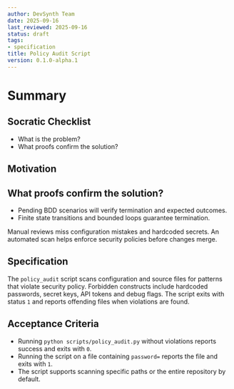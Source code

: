 ```yaml
---
author: DevSynth Team
date: 2025-09-16
last_reviewed: 2025-09-16
status: draft
tags:
- specification
title: Policy Audit Script
version: 0.1.0-alpha.1
---
```


# Summary

## Socratic Checklist
- What is the problem?
- What proofs confirm the solution?

## Motivation

## What proofs confirm the solution?
- Pending BDD scenarios will verify termination and expected outcomes.
- Finite state transitions and bounded loops guarantee termination.


Manual reviews miss configuration mistakes and hardcoded secrets. An automated scan helps enforce security policies before changes merge.

## Specification

The `policy_audit` script scans configuration and source files for patterns that violate security policy. Forbidden constructs include hardcoded passwords, secret keys, API tokens and debug flags. The script exits with status `1` and reports offending files when violations are found.

## Acceptance Criteria

- Running `python scripts/policy_audit.py` without violations reports success and exits with `0`.
- Running the script on a file containing `password=` reports the file and exits with `1`.
- The script supports scanning specific paths or the entire repository by default.
